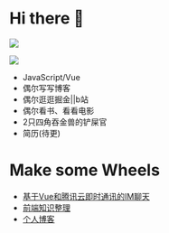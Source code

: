 # Hi there 👋

![](https://github-readme-stats.vercel.app/api?username=Aiolimp&show_icons=true&theme=dark&count_private=true)

<img src="https://visitor-badge.glitch.me/badge?page_id=Github[主页地址](https://github.com/Aiolimp)&right_color=red" />


- JavaScript/Vue
- 偶尔写写博客
- 偶尔逛逛掘金||b站
- 偶尔看书、看看电影
- 2只四角吞金兽的铲屎官
- 简历(待更)

# Make some Wheels

- [基于Vue和腾讯云即时通讯的IM聊天](https://github.com/Aiolimp/IM-VisitorMessage)
- [前端知识整理](https://github.com/Aiolimp/Aiolimp-Library)
- [个人博客](https://aiolimp.github.io/)


<!--
**Aiolimp/Aiolimp** is a ✨ _special_ ✨ repository because its `README.md` (this file) appears on your GitHub profile.

Here are some ideas to get you started:

- 🔭 I’m currently working on ...
- 🌱 I’m currently learning ...
- 👯 I’m looking to collaborate on ...
- 🤔 I’m looking for help with ...
- 💬 Ask me about ...
- 📫 How to reach me: ...
- 😄 Pronouns: ...
- ⚡ Fun fact: ...
-->
